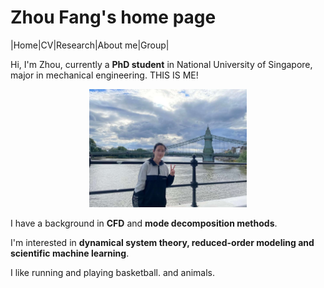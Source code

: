 # Zhou Fang's home page

|Home|CV|Research|About me|Group|

Hi, I'm Zhou, currently a **PhD student** in National University of Singapore, major in mechanical engineering. THIS IS ME!

<p align="center" width="100%">
    <img title="aboutme" alt="A pic of me" src="/figs/aboutme.jpg" width="50%"> 
</p>



I have a background in **CFD** and **mode decomposition methods**.

I'm interested in **dynamical system theory, reduced-order modeling and scientific machine learning**.

I like running and playing basketball. and animals.

